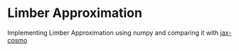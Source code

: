 # Limber Approximation

Implementing Limber Approximation using numpy and comparing it with [jax-cosmo](https://github.com/DifferentiableUniverseInitiative/jax_cosmo)
